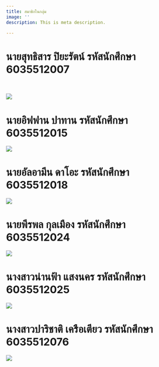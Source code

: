 ```yaml
---
title: สมาชิกในกลุ่ม
image: ''
description: This is meta description.

---
```

# **นายสุทธิสาร ปิยะรัตน์ รหัสนักศึกษา  6035512007**

<br>

![](/images/67239262_2467376653324926_3347226047094456320_o.jpg)

# **นายอิฟฟาน  ปาทาน รหัสนักศึกษา 6035512015**

![](/images/img_8484.jpg)

# **นายอัลอามีน ดาโอะ รหัสนักศึกษา   6035512018**

![](/images/117891559_1411752625695572_1274222105759852872_o.jpg)

# **นายพีรพล กุลเมือง รหัสนักศึกษา 6035512024**

![](/images/48373441_2031573160292336_5105572992218300416_n.jpg)

# **นางสาวน่านฟ้า แสงนคร รหัสนักศึกษา 6035512025**

![](/images/35123825_1700382590075494_8977698399990054912_n.jpg)

# **นางสาวปาริชาติ เครือเตียว รหัสนักศึกษา 6035512076**

![](https://media.discordapp.net/attachments/755066241915551859/773274106174898176/IMG_20201104_025416.jpg?width=539&height=609)